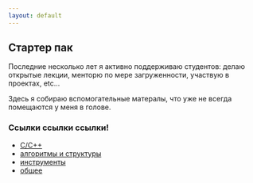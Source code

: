 ```yaml
---
layout: default
---
```

## Стартер пак

Последние несколько лет я активно поддерживаю студентов: делаю открытые лекции, менторю по мере загруженности, участвую в проектах, etc... 

Здесь я собираю вспомогательные матералы, что уже не всегда помещаются у меня в голове. 

### Ссылки ссылки ссылки!
* [C/C++](./cpp_links)
* [алгоритмы и структуры](./algo)
* [инструменты](./utils)
* [общее](./common)
